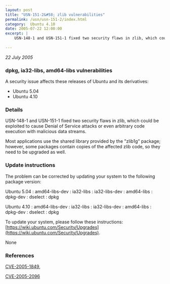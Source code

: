 ```yaml
---
layout: post
title: "USN-151-2&#58; zlib vulnerabilities"
permalink: /usn/usn-151-2/index.html
category:  Ubuntu 4.10
date: 2005-07-22 12:00:00
excerpt: |
    USN-148-1 and USN-151-1 fixed two security flaws in zlib, which could be exploited to cause Denial of Service attacks or even arbitrary code execution with malicious data streams.
    
--- 
```

 
 

*22 July 2005*

### dpkg, ia32-libs, amd64-libs vulnerabilities

A security issue affects these releases of Ubuntu and its derivatives:

* Ubuntu 5.04
* Ubuntu 4.10

### Details

USN-148-1 and USN-151-1 fixed two security flaws in zlib, which could be exploited to cause Denial of Service attacks or even arbitrary code execution with malicious data streams.

Most applications use the shared library provided by the &quot;zlib1g&quot; package; however, some packages contain copies of the affected zlib code, so they need to be upgraded as well.

### Update instructions

The problem can be corrected by updating your system to the following package version:

Ubuntu 5.04
 : amd64-libs-dev 
 : ia32-libs 
 : ia32-libs-dev 
 : amd64-libs 
 : dpkg-dev 
 : dselect 
 : dpkg 

Ubuntu 4.10
 : amd64-libs-dev 
 : ia32-libs 
 : ia32-libs-dev 
 : amd64-libs 
 : dpkg-dev 
 : dselect 
 : dpkg 

To update your system, please follow these instructions: [https://wiki.ubuntu.com/Security/Upgrades](https://wiki.ubuntu.com/Security/Upgrades).

None

### References

 
 [CVE-2005-1849](http://people.ubuntu.com/~ubuntu-security/cve/CVE-2005-1849), 

 [CVE-2005-2096](http://people.ubuntu.com/~ubuntu-security/cve/CVE-2005-2096)
 

